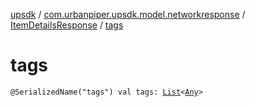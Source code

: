 [upsdk](../../index.md) / [com.urbanpiper.upsdk.model.networkresponse](../index.md) / [ItemDetailsResponse](index.md) / [tags](./tags.md)

# tags

`@SerializedName("tags") val tags: `[`List`](https://kotlinlang.org/api/latest/jvm/stdlib/kotlin.collections/-list/index.html)`<`[`Any`](https://kotlinlang.org/api/latest/jvm/stdlib/kotlin/-any/index.html)`>`